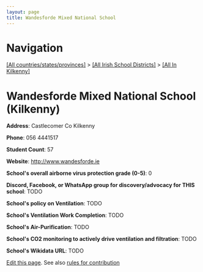 ```yaml
---
layout: page
title: Wandesforde Mixed National School
---
```

# Navigation

[[All countries/states/provinces]](../../..) > [[All Irish School Districts]](../..) > [[All In Kilkenny]](..)

# Wandesforde Mixed National School (Kilkenny)

**Address**: Castlecomer Co Kilkenny

**Phone**: 056 4441517

**Student Count**: 57

**Website**: <http://www.wandesforde.ie>

**School's overall airborne virus protection grade (0-5)**: 0

**Discord, Facebook, or WhatsApp group for discovery/advocacy for THIS school**: TODO

**School's policy on Ventilation**: TODO

**School's Ventilation Work Completion**: TODO

**School's Air-Purification**: TODO

**School's CO2 monitoring to actively drive ventilation and filtration**: TODO

**School's Wikidata URL**: TODO


[Edit this page](https://github.com/ventilate-schools/Ireland/edit/main/./Kilkenny/Wandesforde_Mixed_National_School.md). See also [rules for contribution](../../../contribution-rules/)